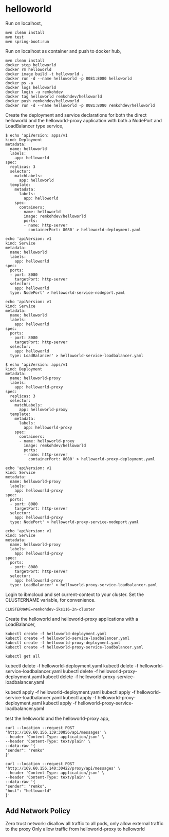 # helloworld

Run on localhost,
```
mvn clean install
mvn test
mvn spring-boot:run
```

Run on localhost as container and push to docker hub,
```
mvn clean install
docker stop helloworld
docker rm helloworld
docker image build -t helloworld .
docker run -d --name helloworld -p 8081:8080 helloworld
docker ps -a
docker logs helloworld
docker login -u remkohdev
docker tag helloworld remkohdev/helloworld
docker push remkohdev/helloworld
docker run -d --name helloworld -p 8081:8080 remkohdev/helloworld
```

Create the deployment and service declarations for both the direct helloworld and the helloworld-proxy application with both a NodePort and LoadBalancer type service,
```
$ echo 'apiVersion: apps/v1
kind: Deployment
metadata:
  name: helloworld
  labels:
    app: helloworld
spec:
  replicas: 3
  selector:
    matchLabels:
      app: helloworld
  template:
    metadata:
      labels:
        app: helloworld
    spec:
      containers:
      - name: helloworld
        image: remkohdev/helloworld
        ports:
        - name: http-server
          containerPort: 8080' > helloworld-deployment.yaml
```

```
echo 'apiVersion: v1
kind: Service
metadata:
  name: helloworld
  labels:
    app: helloworld
spec:
  ports:
  - port: 8080
    targetPort: http-server
  selector:
    app: helloworld
  type: NodePort' > helloworld-service-nodeport.yaml
```

```
echo 'apiVersion: v1
kind: Service
metadata:
  name: helloworld
  labels:
    app: helloworld
spec:
  ports:
  - port: 8080
    targetPort: http-server
  selector:
    app: helloworld
  type: LoadBalancer' > helloworld-service-loadbalancer.yaml
```


```
$ echo 'apiVersion: apps/v1
kind: Deployment
metadata:
  name: helloworld-proxy
  labels:
    app: helloworld-proxy
spec:
  replicas: 3
  selector:
    matchLabels:
      app: helloworld-proxy
  template:
    metadata:
      labels:
        app: helloworld-proxy
    spec:
      containers:
      - name: helloworld-proxy
        image: remkohdev/helloworld
        ports:
        - name: http-server
          containerPort: 8080' > helloworld-proxy-deployment.yaml
```

```
echo 'apiVersion: v1
kind: Service
metadata:
  name: helloworld-proxy
  labels:
    app: helloworld-proxy
spec:
  ports:
  - port: 8080
    targetPort: http-server
  selector:
    app: helloworld-proxy
  type: NodePort' > helloworld-proxy-service-nodeport.yaml
```

```
echo 'apiVersion: v1
kind: Service
metadata:
  name: helloworld-proxy
  labels:
    app: helloworld-proxy
spec:
  ports:
  - port: 8080
    targetPort: http-server
  selector:
    app: helloworld-proxy
  type: LoadBalancer' > helloworld-proxy-service-loadbalancer.yaml
```

Login to ibmcloud and set current-context to your cluster. Set the CLUSTERNAME variable, for convenience.
```
CLUSTERNAME=remkohdev-iks116-2n-cluster
```

Create the helloworld and helloworld-proxy applications with a LoadBalancer,
```
kubectl create -f helloworld-deployment.yaml
kubectl create -f helloworld-service-loadbalancer.yaml
kubectl create -f helloworld-proxy-deployment.yaml
kubectl create -f helloworld-proxy-service-loadbalancer.yaml

kubectl get all
```

kubectl delete -f helloworld-deployment.yaml
kubectl delete -f helloworld-service-loadbalancer.yaml
kubectl delete -f helloworld-proxy-deployment.yaml
kubectl delete -f helloworld-proxy-service-loadbalancer.yaml


kubectl apply -f helloworld-deployment.yaml
kubectl apply -f helloworld-service-loadbalancer.yaml
kubectl apply -f helloworld-proxy-deployment.yaml
kubectl apply -f helloworld-proxy-service-loadbalancer.yaml

test the helloworld and the helloworld-proxy app,
```
curl --location --request POST 'http://169.60.156.139:30856/api/messages' \
--header 'Content-Type: application/json' \
--header 'Content-Type: text/plain' \
--data-raw '{
"sender": "remko"
}'

curl --location --request POST 'http://169.60.156.140:30422/proxy/api/messages' \
--header 'Content-Type: application/json' \
--header 'Content-Type: text/plain' \
--data-raw '{
"sender": "remko",
"host": "helloworld"
}'
```

## Add Network Policy
Zero trust network: disallow all traffic to all pods, only allow external traffic to the proxy
Only allow traffic from helloworld-proxy to helloworld

